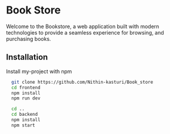 
# Book Store

Welcome to the Bookstore, a web application built with modern technologies to provide a seamless experience for browsing, and purchasing books.


## Installation

Install my-project with npm

```bash
  git clone https://github.com/Nithin-kasturi/Book_store
  cd frontend
  npm install
  npm run dev
```
```bash
  cd ..
  cd backend
  npm install
  npm start
```
    
